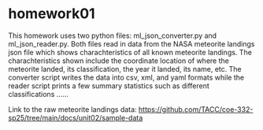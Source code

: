 # homework01
This homework uses two python files: ml_json_converter.py and ml_json_reader.py. Both files read in data from the NASA meteorite landings json file which shows charachteristics of all known meteorite landings. The charachteristics shown include the coordinate location of where the meteorite landed, its classification, the year it landed, its name, etc. The converter script writes the data into csv, xml, and yaml formats while the reader script prints a few summary statistics such as different classifications ...... 

Link to the raw meteorite landings data: https://github.com/TACC/coe-332-sp25/tree/main/docs/unit02/sample-data
